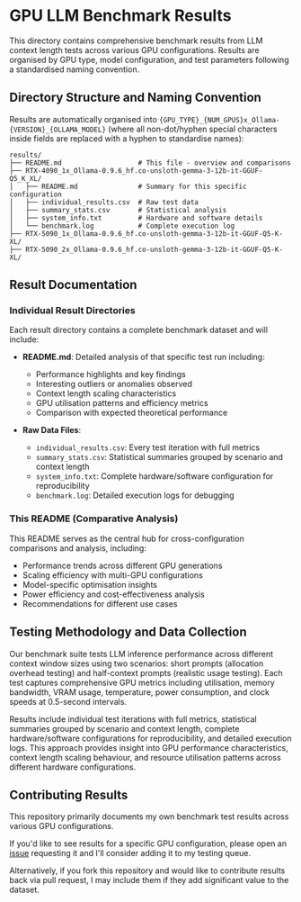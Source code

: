 # GPU LLM Benchmark Results

This directory contains comprehensive benchmark results from LLM context length tests across various
GPU configurations. Results are organised by GPU type, model configuration, and test parameters
following a standardised naming convention.

## Directory Structure and Naming Convention

Results are automatically organised into `{GPU_TYPE}_{NUM_GPUS}x_Ollama-{VERSION}_{OLLAMA_MODEL}`
(where all non-dot/hyphen special characters inside fields are replaced with a hyphen to standardise
names):

```plain
results/
├── README.md                   # This file - overview and comparisons
├── RTX-4090_1x_Ollama-0.9.6_hf.co-unsloth-gemma-3-12b-it-GGUF-Q5_K_XL/
│   ├── README.md               # Summary for this specific configuration
│   ├── individual_results.csv  # Raw test data
│   ├── summary_stats.csv       # Statistical analysis
│   ├── system_info.txt         # Hardware and software details
│   └── benchmark.log           # Complete execution log
├── RTX-5090_1x_Ollama-0.9.6_hf.co-unsloth-gemma-3-12b-it-GGUF-Q5-K-XL/
├── RTX-5090_2x_Ollama-0.9.6_hf.co-unsloth-gemma-3-12b-it-GGUF-Q5-K-XL/
```

## Result Documentation

### Individual Result Directories

Each result directory contains a complete benchmark dataset and will include:

- **README.md**: Detailed analysis of that specific test run including:
  - Performance highlights and key findings
  - Interesting outliers or anomalies observed
  - Context length scaling characteristics
  - GPU utilisation patterns and efficiency metrics
  - Comparison with expected theoretical performance

- **Raw Data Files**:
  - `individual_results.csv`: Every test iteration with full metrics
  - `summary_stats.csv`: Statistical summaries grouped by scenario and context length
  - `system_info.txt`: Complete hardware/software configuration for reproducibility
  - `benchmark.log`: Detailed execution logs for debugging

### This README (Comparative Analysis)

This README serves as the central hub for cross-configuration comparisons and analysis, including:

- Performance trends across different GPU generations
- Scaling efficiency with multi-GPU configurations
- Model-specific optimisation insights
- Power efficiency and cost-effectiveness analysis
- Recommendations for different use cases

## Testing Methodology and Data Collection

Our benchmark suite tests LLM inference performance across different context window sizes using two
scenarios: short prompts (allocation overhead testing) and half-context prompts (realistic usage
testing). Each test captures comprehensive GPU metrics including utilisation, memory bandwidth, VRAM
usage, temperature, power consumption, and clock speeds at 0.5-second intervals.

Results include individual test iterations with full metrics, statistical summaries grouped by
scenario and context length, complete hardware/software configurations for reproducibility, and
detailed execution logs. This approach provides insight into GPU performance characteristics,
context length scaling behaviour, and resource utilisation patterns across different hardware
configurations.

## Contributing Results

This repository primarily documents my own benchmark test results across various GPU configurations.

If you'd like to see results for a specific GPU configuration, please open an
[issue](https://git.tomfos.tr/tom/gpu-llm-benchmarking/issues) requesting it and I'll consider
adding it to my testing queue.

Alternatively, if you fork this repository and would like to contribute results back via pull
request, I may include them if they add significant value to the dataset.
